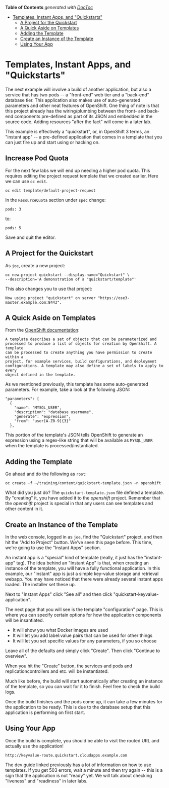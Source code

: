 <!-- START doctoc generated TOC please keep comment here to allow auto update -->
<!-- DON'T EDIT THIS SECTION, INSTEAD RE-RUN doctoc TO UPDATE -->
**Table of Contents**  *generated with [DocToc](https://github.com/thlorenz/doctoc)*

- [Templates, Instant Apps, and "Quickstarts"](#templates-instant-apps-and-quickstarts)
  - [A Project for the Quickstart](#a-project-for-the-quickstart)
  - [A Quick Aside on Templates](#a-quick-aside-on-templates)
  - [Adding the Template](#adding-the-template)
  - [Create an Instance of the Template](#create-an-instance-of-the-template)
  - [Using Your App](#using-your-app)

<!-- END doctoc generated TOC please keep comment here to allow auto update -->

# Templates, Instant Apps, and "Quickstarts"
The next example will involve a build of another application, but also a service
that has two pods -- a "front-end" web tier and a "back-end" database tier. This
application also makes use of auto-generated parameters and other neat features
of OpenShift. One thing of note is that this project already has the
wiring/plumbing between the front- and back-end components pre-defined as part
of its JSON and embedded in the source code. Adding resources "after the fact"
will come in a later lab.

This example is effectively a "quickstart", or, in OpenShift 3 terms, an
"instant app" -- a pre-defined application that comes in a template that you can
just fire up and start using or hacking on.

## Increase Pod Quota
For the next few labs we will end up needing a higher pod quota. This requires
editing the project request template that we created earlier. Here we can use
`oc edit`.

    oc edit template/default-project-request

In the `ResourceQuota` section under `spec` change:

    pods: 3

to:

    pods: 5

Save and quit the editor.

## A Project for the Quickstart
As `joe`, create a new project:

    oc new-project quickstart --display-name="Quickstart" \
    --description='A demonstration of a "quickstart/template"'

This also changes you to use that project:

    Now using project "quickstart" on server "https://ose3-master.example.com:8443".

## A Quick Aside on Templates
From the [OpenShift
documentation](https://docs.openshift.com/enterprise/3.0/dev_guide/templates.html):

    A template describes a set of objects that can be parameterized and
    processed to produce a list of objects for creation by OpenShift. A template
    can be processed to create anything you have permission to create within a
    project, for example services, build configurations, and deployment
    configurations. A template may also define a set of labels to apply to every
    object defined in the template.

As we mentioned previously, this template has some auto-generated parameters.
For example, take a look at the following JSON:

    "parameters": [
      {
        "name": "MYSQL_USER",
        "description": "database username",
        "generate": "expression",
        "from": "user[A-Z0-9]{3}"
      },

This portion of the template's JSON tells OpenShift to generate an expression
using a regex-like string that will be available as `MYSQL_USER` when the
template is processed/instantiated.

## Adding the Template
Go ahead and do the following as `root`:

    oc create -f ~/training/content/quickstart-template.json -n openshift

What did you just do? The `quickstart-template.json` file defined a template. By
"creating" it, you have added it to the *openshift* project. Remember that the
*openshift* project is special in that any users can see templates and other
content in it.

## Create an Instance of the Template
In the web console, logged in as `joe`, find the "Quickstart" project, and then
hit the "Add to Project" button. We've seen this page before. This time, we're
going to use the  "Instant Apps" section.

An instant app is a "special" kind of template (really, it just has the
"instant-app" tag). The idea behind an "Instant App" is that, when creating an
instance of the template, you will have a fully functional application. In this
example, our "instant" app is just a simple key-value storage and retrieval
webapp. You may have noticed that there were already several instant apps
loaded. The installer set these up.

Next to "Instant Apps" click "See all" and then click
"quickstart-keyvalue-application".

The next page that you will see is the template "configuration" page. This is
where you can specify certain options for how the application components will be
insantiated.

* It will show you what Docker images are used
* It will let you add label:value pairs that can be used for other things
* It will let you set specific values for any parameters, if you so choose

Leave all of the defaults and simply click "Create". Then click "Continue to
overview".

When you hit the "Create" button, the services and pods and
replicationcontrollers and etc. will be instantiated.

Much like before, the build will start automatically after creating an instance
of the template, so you can wait for it to finish. Feel free to check the build
logs.

Once the build finishes and the pods come up, it can take a few minutes for the
application to be ready. This is due to the database setup that this application
is performing on first start.

## Using Your App
Once the build is complete, you should be able to visit the routed URL and
actually use the application!

    http://keyvalue-route.quickstart.cloudapps.example.com

The dev guide linked previously has a lot of information on how to use
templates. If you get 503 errors, wait a minute and then try again -- this is a
sign that the application is not "ready" yet. We will talk about checking
"liveness" and "readiness" in later labs.
